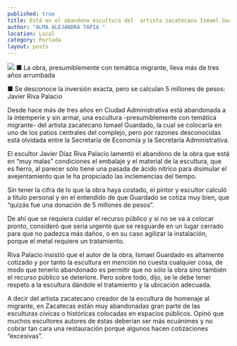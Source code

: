 ```yaml
---
published: true
title: Está en el abandono escultura del  artista zacatecano Ismael Guardado
author: "ALMA ALEJANDRA TAPIA "
location: Local
category: Portada
layout: posts
---
```


![](http://i.imgur.com/PwDq3y3m.jpg)
■ La obra, presumiblemente con temática migrante, lleva más de tres años arrumbada

■ Se desconoce la inversión exacta, pero se calculan 5 millones de pesos: Javier Riva Palacio 

Desde hace más de tres años en Ciudad Administrativa está abandonada a la intemperie y sin armar,  una escultura -presumiblemente con temática migrante- del artista zacatecano Ismael Guardado, la cual se colocaría en uno de los patios centrales del complejo, pero por razones desconocidas está olvidada entre la Secretaría de Economía y la Secretaría Administrativa. 

El escultor Javier Díaz Riva Palacio lamentó el abandono de la obra que está en “muy malas” condiciones el embalaje y el material de la escultura, que es fierro, al parecer sólo tiene una pasada de ácido nítrico para disimular el avejentamiento que le ha propiciado las inclemencias del tiempo.

Sin tener la cifra de lo que la obra haya costado, el pintor y escultor calculó a título personal y en el entendido de que Guardado se cotiza muy bien, que “quizás fue una donación de 5 millones de pesos”.

De ahí que se requiera cuidar el recurso público y si no se va a colocar pronto, consideró que sería urgente que se resguarde en un lugar cerrado para que no padezca más daños, o en su caso agilizar la instalación, porque el metal requiere un tratamiento.

Riva Palacio insistió que el autor de la obra, Ismael Guardado es altamente cotizado y por tanto la escultura en mención no cuesta cualquier cosa, de modo que tenerlo abandonado es permitir que no sólo la obra sino también el recurso público se deteriore. Pero sobre todo, dijo, se le debe tener respeto a la escultura dándole el tratamiento y la ubicación adecuada.

A decir del artista zacatecano creador de la escultura de homenaje al migrante, en Zacatecas están muy abandonadas gran parte de las esculturas cívicas o históricas colocadas en espacios públicos. Opinó que muchos escultores autores de éstas deberían ser más ecuánimes y no cobrar tan cara una restauración porque algunos hacen cotizaciones “excesivas”.
